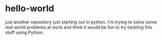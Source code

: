 # hello-world
just another repository
just starting out in python. I'm trying to solve some real world problems at work and think it would be fun to try tackling this stuff using Python. 
